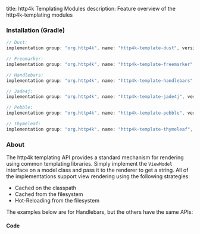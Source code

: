 title: http4k Templating Modules
description: Feature overview of the http4k-templating modules

### Installation (Gradle)

```groovy
// Dust: 
implementation group: "org.http4k", name: "http4k-template-dust", version: "4.32.2.0"

// Freemarker: 
implementation group: "org.http4k", name: "http4k-template-freemarker", version: "4.32.2.0"

// Handlebars: 
implementation group: "org.http4k", name: "http4k-template-handlebars", version: "4.32.2.0"

// Jade4j: 
implementation group: "org.http4k", name: "http4k-template-jade4j", version: "4.32.2.0"

// Pebble: 
implementation group: "org.http4k", name: "http4k-template-pebble", version: "4.32.2.0"

// Thymeleaf: 
implementation group: "org.http4k", name: "http4k-template-thymeleaf", version: "4.32.2.0"
```

### About
The http4k templating API provides a standard mechanism for rendering using common templating libraries. Simply implement the `ViewModel` interface on a model class and pass it to the renderer to get a string. All of the implementations support view rendering using the following strategies:

* Cached on the classpath
* Cached from the filesystem
* Hot-Reloading from the filesystem

The examples below are for Handlebars, but the others have the same APIs:

#### Code  [<img class="octocat"/>](https://github.com/http4k/http4k/blob/master/src/docs/guide/reference/templating/example.kt)

<script src="https://gist-it.appspot.com/https://github.com/http4k/http4k/blob/master/src/docs/guide/reference/templating/example.kt"></script>

[http4k]: https://http4k.org
